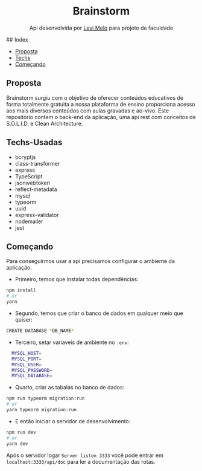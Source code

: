 <div align="center">
  
  # Brainstorm
   Api desenvolvida por <a href="https://www.linkedin.com/in/levi-melo-dos-santos-5277441a1/">Levi Melo</a> para projeto de faculdade  
</div>
## Index

* [Proposta](#Proposta)
* [Techs](#Techs-Usadas)
* [Começando](#Começando)

## Proposta
Brainstorm surgiu com o objetivo de oferecer conteúdos educativos de forma totalmente gratuita a nossa plataforma de ensino proporciona
acesso aos mais diversos conteúdos com aulas gravadas e ao-vivo.
Este repositorio contem o back-end da aplicação, uma api rest com conceitos de S.O.L.I.D. e Clean Architecture.

## Techs-Usadas
- bcryptjs<br />
- class-transformer<br />
- express<br />
- TypeScript<br with /> 
- jsonwebtoken<br />
- reflect-metadata<br />
- mysql<br />
- typeorm<br />
- uuid<br />
- express-validator<br />
- nodemailer<br />
- jest<br />

## Começando
Para conseguirmos usar a api precisamos configurar o ambiente da aplicação:

- Primeiro, temos que instalar todas dependências:

```bash
npm install
# or
yarn
```

- Segundo, temos que criar o banco de dados em qualquer meio que quiser:

```bash
CREATE DATABASE *DB_NAME*
```

- Terceiro, setar variaveis de ambiente no `.env`:

```bash
  MYSQL_HOST=
  MYSQL_PORT=
  MYSQL_USER=
  MYSQL_PASSWORD=
  MYSQL_DATABASE=
```

- Quarto, criar as tabalas no banco de dados:

```bash
npm run typeorm migration:run
# or
yarn typeorm migration:run
```
- E então iniciar o servidor de desenvolvimento:

```bash
npm run dev
# or
yarn dev
```

Após o servidor logar `Server listen 3333` você pode entrar em `localhost:3333/api/doc` para ler a documentação das rotas. 
